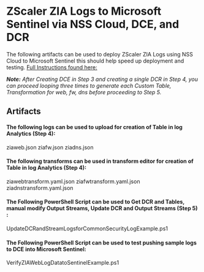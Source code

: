 # ZScaler ZIA Logs to Microsoft Sentinel via NSS Cloud, DCE, and DCR

The following artifacts can be used to deploy ZScaler ZIA Logs using NSS Cloud to Microsoft Sentinel this should help speed up deployment and testing. [Full Instructions found here:](https://help.zscaler.com/zscaler-technology-partners/zscaler-and-azure-sentinel-deployment-guide)

***Note:** After Creating DCE in Step 3 and creating a single DCR in Step 4, you can proceed looping three times to generate each Custom Table, Transformation for web, fw, dns before proceeding to Step 5.*

## Artifacts

#### The following logs can be used to upload for creation of Table in log Analytics (Step 4):
ziaweb.json
ziafw.json
ziadns.json

#### The following transforms can be used in transform editor for creation of Table in log Analytics (Step 4):
ziawebtransform.yaml.json
ziafwtransform.yaml.json
ziadnstransform.yaml.json

#### The Following PowerShell Script can be used to Get DCR and Tables, manual modify Output Streams, Update DCR and Output Streams (Step 5) :
UpdateDCRandStreamLogsforCommonSecurityLogExample.ps1

#### The Following PowerShell Script can be used to test pushing sample logs to DCE into Microsoft Sentinel:
VerifyZIAWebLogDatatoSentinelExample.ps1
